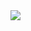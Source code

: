 <!--img src="https://github-readme-stats-mixu2021.vercel.app/api/top-langs?username=Mixu2021&count_private=true&layout=compact&theme=github_dark&hide_border=true&exclude_repo=FiveM-DarkSide,FiveM-Everyday,github-readme-stats,txAdmin,p_blackmarket&langs_count=10" /><br-->
<img src="https://github-readme-stats-mixu2021.vercel.app/api?username=Mixu2021&show_icons=true&theme=github_dark&hide_border=true&hide_title=true&count_private=true">
